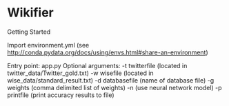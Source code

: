 # Wikifier

Getting Started

Import environment.yml (see http://conda.pydata.org/docs/using/envs.html#share-an-environment)

Entry point: app.py
Optional arguments:
-t twitterfile (located in twitter_data/Twitter_gold.txt)
-w wisefile (located in wise_data/standard_result.txt)
-d databasefile (name of database file)
-g weights (comma delimited list of weights)
-n (use neural network model)
-p printfile (print accuracy results to file)
